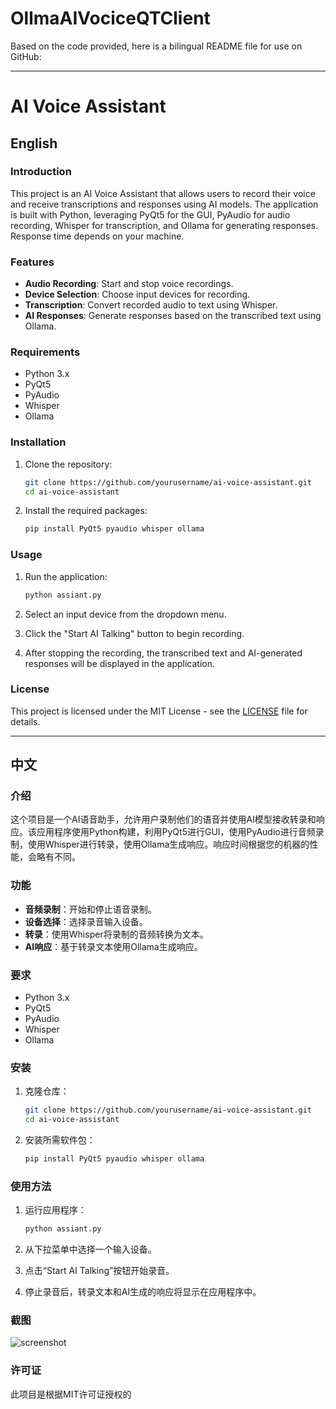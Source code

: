 # OllmaAIVociceQTClient
Based on the code provided, here is a bilingual README file for use on GitHub:

---

# AI Voice Assistant

## English

### Introduction
This project is an AI Voice Assistant that allows users to record their voice and receive transcriptions and responses using AI models. The application is built with Python, leveraging PyQt5 for the GUI, PyAudio for audio recording, Whisper for transcription, and Ollama for generating responses. Response time depends on your machine.

### Features
- **Audio Recording**: Start and stop voice recordings.
- **Device Selection**: Choose input devices for recording.
- **Transcription**: Convert recorded audio to text using Whisper.
- **AI Responses**: Generate responses based on the transcribed text using Ollama.

### Requirements
- Python 3.x
- PyQt5
- PyAudio
- Whisper
- Ollama

### Installation
1. Clone the repository:
    ```bash
    git clone https://github.com/yourusername/ai-voice-assistant.git
    cd ai-voice-assistant
    ```

2. Install the required packages:
    ```bash
    pip install PyQt5 pyaudio whisper ollama
    ```

### Usage
1. Run the application:
    ```bash
    python assiant.py
    ```

2. Select an input device from the dropdown menu.

3. Click the "Start AI Talking" button to begin recording.

4. After stopping the recording, the transcribed text and AI-generated responses will be displayed in the application.


### License
This project is licensed under the MIT License - see the [LICENSE](LICENSE) file for details.

---

## 中文

### 介绍
这个项目是一个AI语音助手，允许用户录制他们的语音并使用AI模型接收转录和响应。该应用程序使用Python构建，利用PyQt5进行GUI，使用PyAudio进行音频录制，使用Whisper进行转录，使用Ollama生成响应。响应时间根据您的机器的性能，会略有不同。

### 功能
- **音频录制**：开始和停止语音录制。
- **设备选择**：选择录音输入设备。
- **转录**：使用Whisper将录制的音频转换为文本。
- **AI响应**：基于转录文本使用Ollama生成响应。

### 要求
- Python 3.x
- PyQt5
- PyAudio
- Whisper
- Ollama

### 安装
1. 克隆仓库：
    ```bash
    git clone https://github.com/yourusername/ai-voice-assistant.git
    cd ai-voice-assistant
    ```

2. 安装所需软件包：
    ```bash
    pip install PyQt5 pyaudio whisper ollama
    ```

### 使用方法
1. 运行应用程序：
    ```bash
    python assiant.py
    ```

2. 从下拉菜单中选择一个输入设备。

3. 点击“Start AI Talking”按钮开始录音。

4. 停止录音后，转录文本和AI生成的响应将显示在应用程序中。

### 截图
![screenshot](screenshot.png)

### 许可证
此项目是根据MIT许可证授权的 
